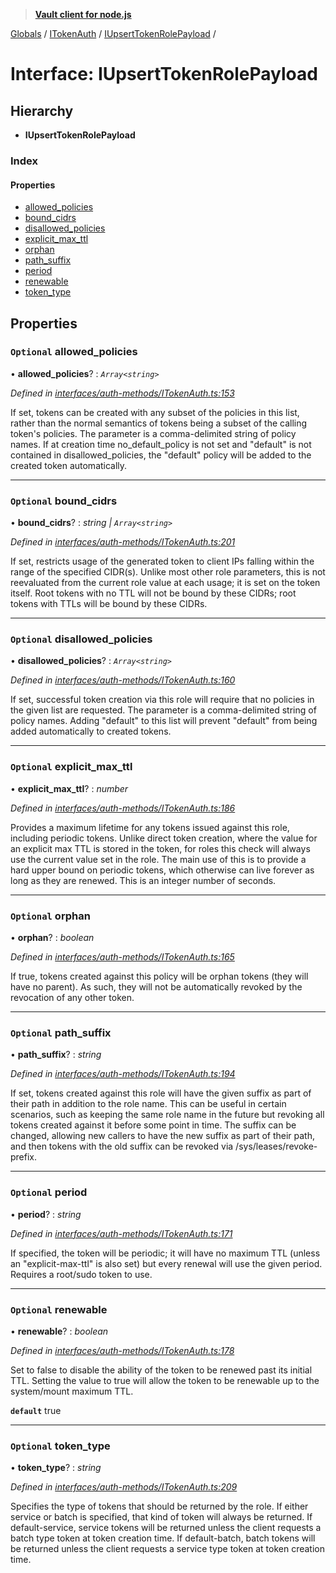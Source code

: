 > **[Vault client for node.js](../README.md)**

[Globals](../globals.md) / [ITokenAuth](../modules/itokenauth.md) / [IUpsertTokenRolePayload](itokenauth.iupserttokenrolepayload.md) /

# Interface: IUpsertTokenRolePayload

## Hierarchy

* **IUpsertTokenRolePayload**

### Index

#### Properties

* [allowed_policies](itokenauth.iupserttokenrolepayload.md#optional-allowed_policies)
* [bound_cidrs](itokenauth.iupserttokenrolepayload.md#optional-bound_cidrs)
* [disallowed_policies](itokenauth.iupserttokenrolepayload.md#optional-disallowed_policies)
* [explicit_max_ttl](itokenauth.iupserttokenrolepayload.md#optional-explicit_max_ttl)
* [orphan](itokenauth.iupserttokenrolepayload.md#optional-orphan)
* [path_suffix](itokenauth.iupserttokenrolepayload.md#optional-path_suffix)
* [period](itokenauth.iupserttokenrolepayload.md#optional-period)
* [renewable](itokenauth.iupserttokenrolepayload.md#optional-renewable)
* [token_type](itokenauth.iupserttokenrolepayload.md#optional-token_type)

## Properties

### `Optional` allowed_policies

• **allowed_policies**? : *`Array<string>`*

*Defined in [interfaces/auth-methods/ITokenAuth.ts:153](https://github.com/theogravity/vault-tacular/blob/0b78a16/src/interfaces/auth-methods/ITokenAuth.ts#L153)*

If set, tokens can be created with any subset of the policies in this list, rather than
the normal semantics of tokens being a subset of the calling token's policies.
The parameter is a comma-delimited string of policy names. If at creation time
no_default_policy is not set and "default" is not contained in disallowed_policies,
the "default" policy will be added to the created token automatically.

___

### `Optional` bound_cidrs

• **bound_cidrs**? : *string | `Array<string>`*

*Defined in [interfaces/auth-methods/ITokenAuth.ts:201](https://github.com/theogravity/vault-tacular/blob/0b78a16/src/interfaces/auth-methods/ITokenAuth.ts#L201)*

If set, restricts usage of the generated token to client IPs falling within the range of the
specified CIDR(s). Unlike most other role parameters, this is not reevaluated from the
current role value at each usage; it is set on the token itself. Root tokens with no TTL
will not be bound by these CIDRs; root tokens with TTLs will be bound by these CIDRs.

___

### `Optional` disallowed_policies

• **disallowed_policies**? : *`Array<string>`*

*Defined in [interfaces/auth-methods/ITokenAuth.ts:160](https://github.com/theogravity/vault-tacular/blob/0b78a16/src/interfaces/auth-methods/ITokenAuth.ts#L160)*

 If set, successful token creation via this role will require that no policies in the given
 list are requested. The parameter is a comma-delimited string of policy names. Adding
 "default" to this list will prevent "default" from being added automatically to created
 tokens.

___

### `Optional` explicit_max_ttl

• **explicit_max_ttl**? : *number*

*Defined in [interfaces/auth-methods/ITokenAuth.ts:186](https://github.com/theogravity/vault-tacular/blob/0b78a16/src/interfaces/auth-methods/ITokenAuth.ts#L186)*

Provides a maximum lifetime for any tokens issued against this role, including periodic
tokens. Unlike direct token creation, where the value for an explicit max TTL is stored in
the token, for roles this check will always use the current value set in the role.
The main use of this is to provide a hard upper bound on periodic tokens, which otherwise
can live forever as long as they are renewed. This is an integer number of seconds.

___

### `Optional` orphan

• **orphan**? : *boolean*

*Defined in [interfaces/auth-methods/ITokenAuth.ts:165](https://github.com/theogravity/vault-tacular/blob/0b78a16/src/interfaces/auth-methods/ITokenAuth.ts#L165)*

If true, tokens created against this policy will be orphan tokens (they will have no parent).
As such, they will not be automatically revoked by the revocation of any other token.

___

### `Optional` path_suffix

• **path_suffix**? : *string*

*Defined in [interfaces/auth-methods/ITokenAuth.ts:194](https://github.com/theogravity/vault-tacular/blob/0b78a16/src/interfaces/auth-methods/ITokenAuth.ts#L194)*

If set, tokens created against this role will have the given suffix as part of their path in
addition to the role name. This can be useful in certain scenarios, such as keeping the same
role name in the future but revoking all tokens created against it before some point in time.
The suffix can be changed, allowing new callers to have the new suffix as part of their path,
and then tokens with the old suffix can be revoked via /sys/leases/revoke-prefix.

___

### `Optional` period

• **period**? : *string*

*Defined in [interfaces/auth-methods/ITokenAuth.ts:171](https://github.com/theogravity/vault-tacular/blob/0b78a16/src/interfaces/auth-methods/ITokenAuth.ts#L171)*

If specified, the token will be periodic; it will have no maximum TTL
(unless an "explicit-max-ttl" is also set) but every renewal will use the given period.
Requires a root/sudo token to use.

___

### `Optional` renewable

• **renewable**? : *boolean*

*Defined in [interfaces/auth-methods/ITokenAuth.ts:178](https://github.com/theogravity/vault-tacular/blob/0b78a16/src/interfaces/auth-methods/ITokenAuth.ts#L178)*

Set to false to disable the ability of the token to be renewed past its initial TTL.
Setting the value to true will allow the token to be renewable up to the system/mount
maximum TTL.

**`default`** true

___

### `Optional` token_type

• **token_type**? : *string*

*Defined in [interfaces/auth-methods/ITokenAuth.ts:209](https://github.com/theogravity/vault-tacular/blob/0b78a16/src/interfaces/auth-methods/ITokenAuth.ts#L209)*

 Specifies the type of tokens that should be returned by the role. If either service or
 batch is specified, that kind of token will always be returned. If default-service, service
 tokens will be returned unless the client requests a batch type token at token creation
 time. If default-batch, batch tokens will be returned unless the client requests a service
 type token at token creation time.